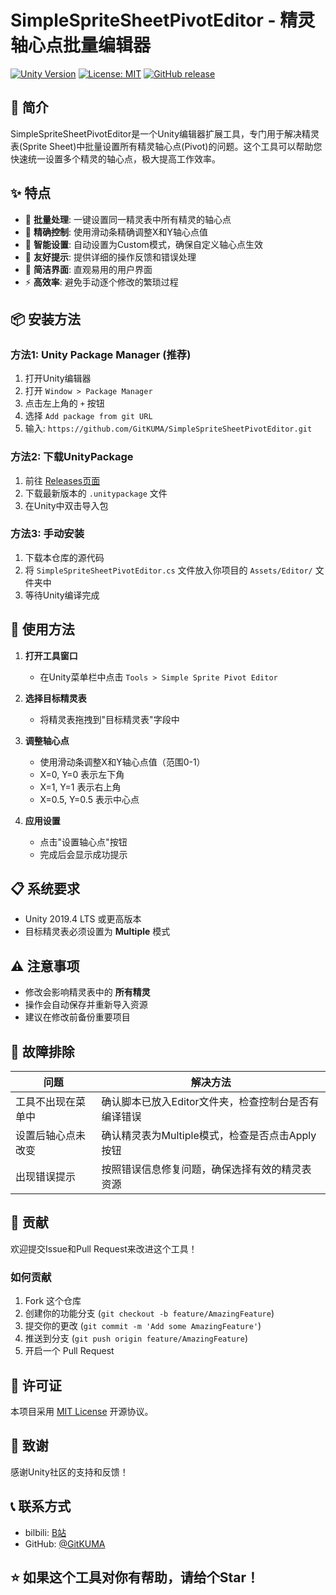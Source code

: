 # SimpleSpriteSheetPivotEditor - 精灵轴心点批量编辑器

[![Unity Version](https://img.shields.io/badge/Unity-2019.4%2B-blue)](https://unity3d.com/get-unity/download)
[![License: MIT](https://img.shields.io/badge/License-MIT-yellow.svg)](https://opensource.org/licenses/MIT)
[![GitHub release](https://img.shields.io/github/v/release/GitKUMA/SimpleSpriteSheetPivotEditor)](https://github.com/GitKUMA/SimpleSpriteSheetPivotEditor/releases)

## 📖 简介

SimpleSpriteSheetPivotEditor是一个Unity编辑器扩展工具，专门用于解决精灵表(Sprite Sheet)中批量设置所有精灵轴心点(Pivot)的问题。这个工具可以帮助您快速统一设置多个精灵的轴心点，极大提高工作效率。

## ✨ 特点

- 🚀 **批量处理**: 一键设置同一精灵表中所有精灵的轴心点
- 🎯 **精确控制**: 使用滑动条精确调整X和Y轴心点值
- 🔧 **智能设置**: 自动设置为Custom模式，确保自定义轴心点生效
- 💬 **友好提示**: 提供详细的操作反馈和错误处理
- 🎨 **简洁界面**: 直观易用的用户界面
- ⚡ **高效率**: 避免手动逐个修改的繁琐过程

## 📦 安装方法

### 方法1: Unity Package Manager (推荐)

1. 打开Unity编辑器
2. 打开 `Window > Package Manager`
3. 点击左上角的 `+` 按钮
4. 选择 `Add package from git URL`
5. 输入: `https://github.com/GitKUMA/SimpleSpriteSheetPivotEditor.git`

### 方法2: 下载UnityPackage

1. 前往 [Releases页面](https://github.com/GitKUMA/SimpleSpriteSheetPivotEditor/releases)
2. 下载最新版本的 `.unitypackage` 文件
3. 在Unity中双击导入包

### 方法3: 手动安装

1. 下载本仓库的源代码
2. 将 `SimpleSpriteSheetPivotEditor.cs` 文件放入你项目的 `Assets/Editor/` 文件夹中
3. 等待Unity编译完成

## 🚀 使用方法

1. **打开工具窗口**
   - 在Unity菜单栏中点击 `Tools > Simple Sprite Pivot Editor`

2. **选择目标精灵表**
   - 将精灵表拖拽到"目标精灵表"字段中

3. **调整轴心点**
   - 使用滑动条调整X和Y轴心点值（范围0-1）
   - X=0, Y=0 表示左下角
   - X=1, Y=1 表示右上角
   - X=0.5, Y=0.5 表示中心点

4. **应用设置**
   - 点击"设置轴心点"按钮
   - 完成后会显示成功提示

## 📋 系统要求

- Unity 2019.4 LTS 或更高版本
- 目标精灵表必须设置为 **Multiple** 模式

## ⚠️ 注意事项

- 修改会影响精灵表中的 **所有精灵**
- 操作会自动保存并重新导入资源
- 建议在修改前备份重要项目

## 🔧 故障排除

| 问题 | 解决方法 |
|------|----------|
| 工具不出现在菜单中 | 确认脚本已放入Editor文件夹，检查控制台是否有编译错误 |
| 设置后轴心点未改变 | 确认精灵表为Multiple模式，检查是否点击Apply按钮 |
| 出现错误提示 | 按照错误信息修复问题，确保选择有效的精灵表资源 |

## 🤝 贡献

欢迎提交Issue和Pull Request来改进这个工具！

### 如何贡献
1. Fork 这个仓库
2. 创建你的功能分支 (`git checkout -b feature/AmazingFeature`)
3. 提交你的更改 (`git commit -m 'Add some AmazingFeature'`)
4. 推送到分支 (`git push origin feature/AmazingFeature`)
5. 开启一个 Pull Request

## 📄 许可证

本项目采用 [MIT License](LICENSE) 开源协议。

## 🙏 致谢

感谢Unity社区的支持和反馈！

## 📞 联系方式

- bilbili: [B站](https://space.bilibili.com/31330664?spm_id_from=333.337.0.0)
- GitHub: [@GitKUMA](https://github.com/GitKUMA)

## ⭐ 如果这个工具对你有帮助，请给个Star！
